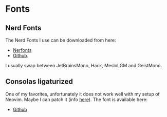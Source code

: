 # Fonts

## Nerd Fonts

The Nerd Fonts I use can be downloaded from here:

- [Nerfonts](https://www.nerdfonts.com/font-downloads)
- [Github](https://github.com/ryanoasis/nerd-fonts/releases).

I usually swap between JetBrainsMono, Hack, MesloLGM and GeistMono.

## Consolas ligaturized

One of my favorites, unfortunately it does not work well with my setup of Neovim. Maybe I can patch it (info [here](https://github.com/ryanoasis/nerd-fonts?tab=readme-ov-file#font-patcher)). The font is available here:

- [Github](https://github.com/somq/consolas-ligaturized)
